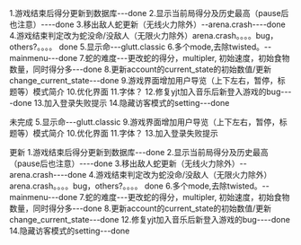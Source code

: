 1.游戏结束后得分更新到数据库---done
2.显示当前局得分及历史最高（pause后也注意）----done
3.移出敌人蛇更新（无线火力除外）--arena.crash----done
4.游戏结束判定改为蛇没命/没敌人（无限火力除外）arena.crash。。。。bug，others?。。。。 done
5.显示命---glutt.classic
6.多个mode,去除twisted。--mainmenu---done
7.蛇的难度---更改蛇的得分，multipler, 初始速度，初始食物数量，同时得分多---done
8.更新account的current_state的初始数值/更新change_current_state---done
9.游戏界面增加用户导览（上下左右，暂停，标题等）模式简介
10.优化界面
11.字体？
12.修复yjt加入音乐后新登入游戏的bug----done
13.加入登录失败提示
14.隐藏访客模式的setting---done

未完成
5.显示命---glutt.classic
9.游戏界面增加用户导览（上下左右，暂停，标题等）模式简介
10.优化界面
11.字体？
13.加入登录失败提示


更新
1.游戏结束后得分更新到数据库---done
2.显示当前局得分及历史最高（pause后也注意）----done
3.移出敌人蛇更新（无线火力除外）--arena.crash----done
4.游戏结束判定改为蛇没命/没敌人（无限火力除外）arena.crash。。。。bug，others?。。。。 done
6.多个mode,去除twisted。--mainmenu---done
7.蛇的难度---更改蛇的得分，multipler, 初始速度，初始食物数量，同时得分多---done
8.更新account的current_state的初始数值/更新change_current_state---done
12.修复yjt加入音乐后新登入游戏的bug----done
14.隐藏访客模式的setting---done
